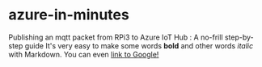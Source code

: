# azure-in-minutes
Publishing an mqtt packet from RPi3 to Azure IoT Hub : A no-frill step-by-step guide
It's very easy to make some words **bold** and other words *italic* with Markdown. You can even [link to Google!](http://google.com)
